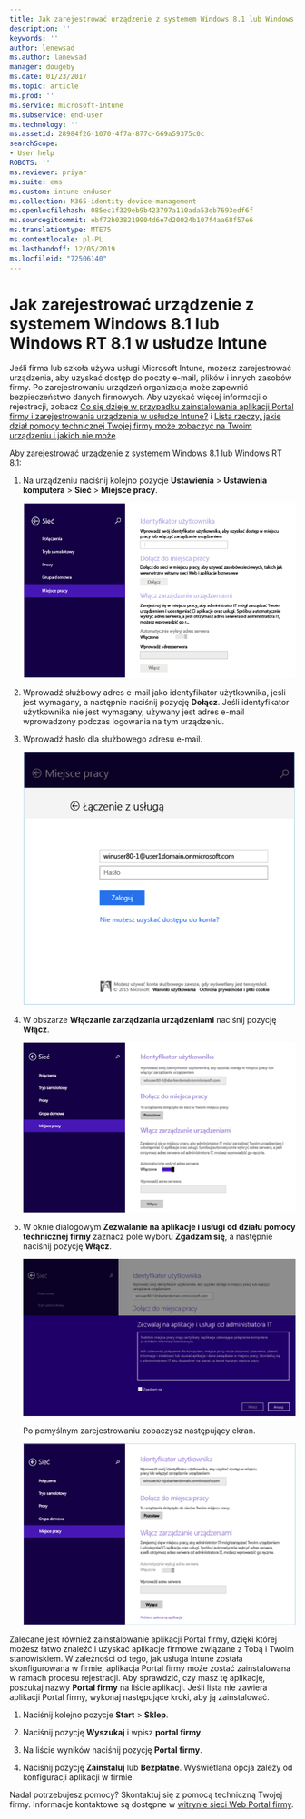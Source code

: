 ```yaml
---
title: Jak zarejestrować urządzenie z systemem Windows 8.1 lub Windows RT 8.1 | Microsoft Docs
description: ''
keywords: ''
author: lenewsad
ms.author: lanewsad
manager: dougeby
ms.date: 01/23/2017
ms.topic: article
ms.prod: ''
ms.service: microsoft-intune
ms.subservice: end-user
ms.technology: ''
ms.assetid: 28984f26-1070-4f7a-877c-669a59375c0c
searchScope:
- User help
ROBOTS: ''
ms.reviewer: priyar
ms.suite: ems
ms.custom: intune-enduser
ms.collection: M365-identity-device-management
ms.openlocfilehash: 085ec1f329eb9b423797a110ada53eb7693edf6f
ms.sourcegitcommit: ebf72b038219904d6e7d20024b107f4aa68f57e6
ms.translationtype: MTE75
ms.contentlocale: pl-PL
ms.lasthandoff: 12/05/2019
ms.locfileid: "72506140"
---
```

# <a name="how-to-enroll-your-windows-81-or-windows-rt-81-device-in-intune"></a>Jak zarejestrować urządzenie z systemem Windows 8.1 lub Windows RT 8.1 w usłudze Intune  

Jeśli firma lub szkoła używa usługi Microsoft Intune, możesz zarejestrować urządzenia, aby uzyskać dostęp do poczty e-mail, plików i innych zasobów firmy. Po zarejestrowaniu urządzeń organizacja może zapewnić bezpieczeństwo danych firmowych. Aby uzyskać więcej informacji o rejestracji, zobacz [Co się dzieje w przypadku zainstalowania aplikacji Portal firmy i zarejestrowania urządzenia w usłudze Intune?](what-happens-if-you-install-the-company-portal-app-and-enroll-your-device-in-intune-windows.md) i [Lista rzeczy, jakie dział pomocy technicznej Twojej firmy może zobaczyć na Twoim urządzeniu i jakich nie może](what-info-can-your-company-see-when-you-enroll-your-device-in-intune.md).  


Aby zarejestrować urządzenie z systemem Windows 8.1 lub Windows RT 8.1:  

1. Na urządzeniu naciśnij kolejno pozycje **Ustawienia** &gt; **Ustawienia komputera** &gt; **Sieć** &gt; **Miejsce pracy**.  

    ![nav-to-workplace](./media/W81-1-workplacejoin.png)  

2. Wprowadź służbowy adres e-mail jako identyfikator użytkownika, jeśli jest wymagany, a następnie naciśnij pozycję **Dołącz**. Jeśli identyfikator użytkownika nie jest wymagany, używany jest adres e-mail wprowadzony podczas logowania na tym urządzeniu.  

3. Wprowadź hasło dla służbowego adresu e-mail.  


    ![type-password](./media/W81-2-workplacesettings_signin.png)  

4. W obszarze **Włączanie zarządzania urządzeniami** naciśnij pozycję **Włącz**.  


    ![turn-on-device-management](./media/W81-3-dev-mgt-turn-on.png)  

5. W oknie dialogowym **Zezwalanie na aplikacje i usługi od działu pomocy technicznej firmy** zaznacz pole wyboru **Zgadzam się**, a następnie naciśnij pozycję **Włącz**.  


    ![turn-on-allow-apps-services](./media/W81-4-agree-allow-apps-services.png)  

    Po pomyślnym zarejestrowaniu zobaczysz następujący ekran.  


    ![enrollment-complete](./media/W81-5-enrolled-done.png)

Zalecane jest również zainstalowanie aplikacji Portal firmy, dzięki której możesz łatwo znaleźć i uzyskać aplikacje firmowe związane z Tobą i Twoim stanowiskiem. W zależności od tego, jak usługa Intune została skonfigurowana w firmie, aplikacja Portal firmy może zostać zainstalowana w ramach procesu rejestracji. Aby sprawdzić, czy masz tę aplikację, poszukaj nazwy **Portal firmy** na liście aplikacji. Jeśli lista nie zawiera aplikacji Portal firmy, wykonaj następujące kroki, aby ją zainstalować.

1. Naciśnij kolejno pozycje **Start** &gt; **Sklep**.  

2. Naciśnij pozycję **Wyszukaj** i wpisz **portal firmy**.  

3. Na liście wyników naciśnij pozycję **Portal firmy**.  

4. Naciśnij pozycję **Zainstaluj** lub **Bezpłatne**. Wyświetlana opcja zależy od konfiguracji aplikacji w firmie.  

Nadal potrzebujesz pomocy? Skontaktuj się z pomocą techniczną Twojej firmy. Informacje kontaktowe są dostępne w [witrynie sieci Web Portal firmy](https://go.microsoft.com/fwlink/?linkid=2010980).  
